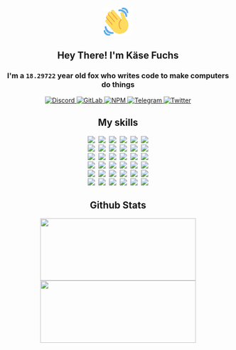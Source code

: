 <div><p align=center><img src=./resources/images/wave.gif width=64px height=64px></p><h2 align=center>Hey There! I'm Käse Fuchs</h2><h3 align=center>I'm a <code>18.29722</code> year old fox who writes code to make computers do things</h3><p align=center><a href=https://discord.com/users/507526681125322772><img alt=Discord src="https://img.shields.io/badge/Discord-5865F2?logo=discord&logoColor=white&style=flat-square#c1ce21655f0405149d15d7caaa0662d9"> </a><a href=https://gitlab.com/kasefuchs><img alt=GitLab src="https://img.shields.io/badge/GitLab-330F63?logo=gitlab&logoColor=white&style=flat-square#c1ce21655f0405149d15d7caaa0662d9"> </a><a href=https://npmjs.com/~kasefuchs><img alt=NPM src="https://img.shields.io/badge/NPM-CB3837?logo=npm&logoColor=white&style=flat-square#c1ce21655f0405149d15d7caaa0662d9"> </a><a href=https://t.me/kasefuchs><img alt=Telegram src="https://img.shields.io/badge/Telegram-2CA5E0?logo=telegram&logoColor=white&style=flat-square#c1ce21655f0405149d15d7caaa0662d9"> </a><a href=https://twitter.com/kasefuchs><img alt=Twitter src="https://img.shields.io/badge/Twitter-1DA1F2?logo=twitter&logoColor=white&style=flat-square#c1ce21655f0405149d15d7caaa0662d9"></a></p><h2 align=center>My skills</h2><p align=center><a href=https://aws.amazon.com/ ><picture><source srcset="https://skillicons.dev/icons?i=aws&theme=dark#c1ce21655f0405149d15d7caaa0662d9" media="(prefers-color-scheme: dark)"><source srcset="https://skillicons.dev/icons?i=aws&theme=light#c1ce21655f0405149d15d7caaa0662d9" media="(prefers-color-scheme: light), (prefers-color-scheme: no-preference)"><img src="https://skillicons.dev/icons?i=aws&theme=light#c1ce21655f0405149d15d7caaa0662d9"></picture></a>&nbsp;&nbsp;<a href=https://en.wikipedia.org/wiki/Bash_(Unix_shell)><picture><source srcset="https://skillicons.dev/icons?i=bash&theme=dark#c1ce21655f0405149d15d7caaa0662d9" media="(prefers-color-scheme: dark)"><source srcset="https://skillicons.dev/icons?i=bash&theme=light#c1ce21655f0405149d15d7caaa0662d9" media="(prefers-color-scheme: light), (prefers-color-scheme: no-preference)"><img src="https://skillicons.dev/icons?i=bash&theme=light#c1ce21655f0405149d15d7caaa0662d9"></picture></a>&nbsp;&nbsp;<a href=https://discord.com/developers/docs><picture><source srcset="https://skillicons.dev/icons?i=bots&theme=dark#c1ce21655f0405149d15d7caaa0662d9" media="(prefers-color-scheme: dark)"><source srcset="https://skillicons.dev/icons?i=bots&theme=light#c1ce21655f0405149d15d7caaa0662d9" media="(prefers-color-scheme: light), (prefers-color-scheme: no-preference)"><img src="https://skillicons.dev/icons?i=bots&theme=light#c1ce21655f0405149d15d7caaa0662d9"></picture></a>&nbsp;&nbsp;<a href=https://www.cloudflare.com/ ><picture><source srcset="https://skillicons.dev/icons?i=cloudflare&theme=dark#c1ce21655f0405149d15d7caaa0662d9" media="(prefers-color-scheme: dark)"><source srcset="https://skillicons.dev/icons?i=cloudflare&theme=light#c1ce21655f0405149d15d7caaa0662d9" media="(prefers-color-scheme: light), (prefers-color-scheme: no-preference)"><img src="https://skillicons.dev/icons?i=cloudflare&theme=light#c1ce21655f0405149d15d7caaa0662d9"></picture></a>&nbsp;&nbsp;<a href=https://en.wikipedia.org/wiki/CSS><picture><source srcset="https://skillicons.dev/icons?i=css&theme=dark#c1ce21655f0405149d15d7caaa0662d9" media="(prefers-color-scheme: dark)"><source srcset="https://skillicons.dev/icons?i=css&theme=light#c1ce21655f0405149d15d7caaa0662d9" media="(prefers-color-scheme: light), (prefers-color-scheme: no-preference)"><img src="https://skillicons.dev/icons?i=css&theme=light#c1ce21655f0405149d15d7caaa0662d9"></picture></a>&nbsp;&nbsp;<a href=https://www.docker.com/ ><picture><source srcset="https://skillicons.dev/icons?i=docker&theme=dark#c1ce21655f0405149d15d7caaa0662d9" media="(prefers-color-scheme: dark)"><source srcset="https://skillicons.dev/icons?i=docker&theme=light#c1ce21655f0405149d15d7caaa0662d9" media="(prefers-color-scheme: light), (prefers-color-scheme: no-preference)"><img src="https://skillicons.dev/icons?i=docker&theme=light#c1ce21655f0405149d15d7caaa0662d9"></picture></a><br><a href=https://www.electronjs.org/ ><picture><source srcset="https://skillicons.dev/icons?i=electron&theme=dark#c1ce21655f0405149d15d7caaa0662d9" media="(prefers-color-scheme: dark)"><source srcset="https://skillicons.dev/icons?i=electron&theme=light#c1ce21655f0405149d15d7caaa0662d9" media="(prefers-color-scheme: light), (prefers-color-scheme: no-preference)"><img src="https://skillicons.dev/icons?i=electron&theme=light#c1ce21655f0405149d15d7caaa0662d9"></picture></a>&nbsp;&nbsp;<a href=https://expressjs.com/ ><picture><source srcset="https://skillicons.dev/icons?i=express&theme=dark#c1ce21655f0405149d15d7caaa0662d9" media="(prefers-color-scheme: dark)"><source srcset="https://skillicons.dev/icons?i=express&theme=light#c1ce21655f0405149d15d7caaa0662d9" media="(prefers-color-scheme: light), (prefers-color-scheme: no-preference)"><img src="https://skillicons.dev/icons?i=express&theme=light#c1ce21655f0405149d15d7caaa0662d9"></picture></a>&nbsp;&nbsp;<a href=https://www.figma.com/ ><picture><source srcset="https://skillicons.dev/icons?i=figma&theme=dark#c1ce21655f0405149d15d7caaa0662d9" media="(prefers-color-scheme: dark)"><source srcset="https://skillicons.dev/icons?i=figma&theme=light#c1ce21655f0405149d15d7caaa0662d9" media="(prefers-color-scheme: light), (prefers-color-scheme: no-preference)"><img src="https://skillicons.dev/icons?i=figma&theme=light#c1ce21655f0405149d15d7caaa0662d9"></picture></a>&nbsp;&nbsp;<a href=https://firebase.google.com/ ><picture><source srcset="https://skillicons.dev/icons?i=firebase&theme=dark#c1ce21655f0405149d15d7caaa0662d9" media="(prefers-color-scheme: dark)"><source srcset="https://skillicons.dev/icons?i=firebase&theme=light#c1ce21655f0405149d15d7caaa0662d9" media="(prefers-color-scheme: light), (prefers-color-scheme: no-preference)"><img src="https://skillicons.dev/icons?i=firebase&theme=light#c1ce21655f0405149d15d7caaa0662d9"></picture></a>&nbsp;&nbsp;<a href=https://flask.palletsprojects.com/ ><picture><source srcset="https://skillicons.dev/icons?i=flask&theme=dark#c1ce21655f0405149d15d7caaa0662d9" media="(prefers-color-scheme: dark)"><source srcset="https://skillicons.dev/icons?i=flask&theme=light#c1ce21655f0405149d15d7caaa0662d9" media="(prefers-color-scheme: light), (prefers-color-scheme: no-preference)"><img src="https://skillicons.dev/icons?i=flask&theme=light#c1ce21655f0405149d15d7caaa0662d9"></picture></a>&nbsp;&nbsp;<a href=https://cloud.google.com/ ><picture><source srcset="https://skillicons.dev/icons?i=gcp&theme=dark#c1ce21655f0405149d15d7caaa0662d9" media="(prefers-color-scheme: dark)"><source srcset="https://skillicons.dev/icons?i=gcp&theme=light#c1ce21655f0405149d15d7caaa0662d9" media="(prefers-color-scheme: light), (prefers-color-scheme: no-preference)"><img src="https://skillicons.dev/icons?i=gcp&theme=light#c1ce21655f0405149d15d7caaa0662d9"></picture></a><br><a href=https://git-scm.com/ ><picture><source srcset="https://skillicons.dev/icons?i=git&theme=dark#c1ce21655f0405149d15d7caaa0662d9" media="(prefers-color-scheme: dark)"><source srcset="https://skillicons.dev/icons?i=git&theme=light#c1ce21655f0405149d15d7caaa0662d9" media="(prefers-color-scheme: light), (prefers-color-scheme: no-preference)"><img src="https://skillicons.dev/icons?i=git&theme=light#c1ce21655f0405149d15d7caaa0662d9"></picture></a>&nbsp;&nbsp;<a href=https://github.com/ ><picture><source srcset="https://skillicons.dev/icons?i=github&theme=dark#c1ce21655f0405149d15d7caaa0662d9" media="(prefers-color-scheme: dark)"><source srcset="https://skillicons.dev/icons?i=github&theme=light#c1ce21655f0405149d15d7caaa0662d9" media="(prefers-color-scheme: light), (prefers-color-scheme: no-preference)"><img src="https://skillicons.dev/icons?i=github&theme=light#c1ce21655f0405149d15d7caaa0662d9"></picture></a>&nbsp;&nbsp;<a href=https://gitlab.com/ ><picture><source srcset="https://skillicons.dev/icons?i=gitlab&theme=dark#c1ce21655f0405149d15d7caaa0662d9" media="(prefers-color-scheme: dark)"><source srcset="https://skillicons.dev/icons?i=gitlab&theme=light#c1ce21655f0405149d15d7caaa0662d9" media="(prefers-color-scheme: light), (prefers-color-scheme: no-preference)"><img src="https://skillicons.dev/icons?i=gitlab&theme=light#c1ce21655f0405149d15d7caaa0662d9"></picture></a>&nbsp;&nbsp;<a href=https://www.heroku.com/ ><picture><source srcset="https://skillicons.dev/icons?i=heroku&theme=dark#c1ce21655f0405149d15d7caaa0662d9" media="(prefers-color-scheme: dark)"><source srcset="https://skillicons.dev/icons?i=heroku&theme=light#c1ce21655f0405149d15d7caaa0662d9" media="(prefers-color-scheme: light), (prefers-color-scheme: no-preference)"><img src="https://skillicons.dev/icons?i=heroku&theme=light#c1ce21655f0405149d15d7caaa0662d9"></picture></a>&nbsp;&nbsp;<a href=https://en.wikipedia.org/wiki/HTML><picture><source srcset="https://skillicons.dev/icons?i=html&theme=dark#c1ce21655f0405149d15d7caaa0662d9" media="(prefers-color-scheme: dark)"><source srcset="https://skillicons.dev/icons?i=html&theme=light#c1ce21655f0405149d15d7caaa0662d9" media="(prefers-color-scheme: light), (prefers-color-scheme: no-preference)"><img src="https://skillicons.dev/icons?i=html&theme=light#c1ce21655f0405149d15d7caaa0662d9"></picture></a>&nbsp;&nbsp;<a href=https://en.wikipedia.org/wiki/JavaScript><picture><source srcset="https://skillicons.dev/icons?i=js&theme=dark#c1ce21655f0405149d15d7caaa0662d9" media="(prefers-color-scheme: dark)"><source srcset="https://skillicons.dev/icons?i=js&theme=light#c1ce21655f0405149d15d7caaa0662d9" media="(prefers-color-scheme: light), (prefers-color-scheme: no-preference)"><img src="https://skillicons.dev/icons?i=js&theme=light#c1ce21655f0405149d15d7caaa0662d9"></picture></a><br><a href=https://en.wikipedia.org/wiki/Linux><picture><source srcset="https://skillicons.dev/icons?i=linux&theme=dark#c1ce21655f0405149d15d7caaa0662d9" media="(prefers-color-scheme: dark)"><source srcset="https://skillicons.dev/icons?i=linux&theme=light#c1ce21655f0405149d15d7caaa0662d9" media="(prefers-color-scheme: light), (prefers-color-scheme: no-preference)"><img src="https://skillicons.dev/icons?i=linux&theme=light#c1ce21655f0405149d15d7caaa0662d9"></picture></a>&nbsp;&nbsp;<a href=https://mui.com/ ><picture><source srcset="https://skillicons.dev/icons?i=materialui&theme=dark#c1ce21655f0405149d15d7caaa0662d9" media="(prefers-color-scheme: dark)"><source srcset="https://skillicons.dev/icons?i=materialui&theme=light#c1ce21655f0405149d15d7caaa0662d9" media="(prefers-color-scheme: light), (prefers-color-scheme: no-preference)"><img src="https://skillicons.dev/icons?i=materialui&theme=light#c1ce21655f0405149d15d7caaa0662d9"></picture></a>&nbsp;&nbsp;<a href=https://en.wikipedia.org/wiki/Markdown><picture><source srcset="https://skillicons.dev/icons?i=md&theme=dark#c1ce21655f0405149d15d7caaa0662d9" media="(prefers-color-scheme: dark)"><source srcset="https://skillicons.dev/icons?i=md&theme=light#c1ce21655f0405149d15d7caaa0662d9" media="(prefers-color-scheme: light), (prefers-color-scheme: no-preference)"><img src="https://skillicons.dev/icons?i=md&theme=light#c1ce21655f0405149d15d7caaa0662d9"></picture></a>&nbsp;&nbsp;<a href=https://www.mongodb.com/ ><picture><source srcset="https://skillicons.dev/icons?i=mongodb&theme=dark#c1ce21655f0405149d15d7caaa0662d9" media="(prefers-color-scheme: dark)"><source srcset="https://skillicons.dev/icons?i=mongodb&theme=light#c1ce21655f0405149d15d7caaa0662d9" media="(prefers-color-scheme: light), (prefers-color-scheme: no-preference)"><img src="https://skillicons.dev/icons?i=mongodb&theme=light#c1ce21655f0405149d15d7caaa0662d9"></picture></a>&nbsp;&nbsp;<a href=https://www.mysql.com/ ><picture><source srcset="https://skillicons.dev/icons?i=mysql&theme=dark#c1ce21655f0405149d15d7caaa0662d9" media="(prefers-color-scheme: dark)"><source srcset="https://skillicons.dev/icons?i=mysql&theme=light#c1ce21655f0405149d15d7caaa0662d9" media="(prefers-color-scheme: light), (prefers-color-scheme: no-preference)"><img src="https://skillicons.dev/icons?i=mysql&theme=light#c1ce21655f0405149d15d7caaa0662d9"></picture></a>&nbsp;&nbsp;<a href=https://nextjs.org/ ><picture><source srcset="https://skillicons.dev/icons?i=nextjs&theme=dark#c1ce21655f0405149d15d7caaa0662d9" media="(prefers-color-scheme: dark)"><source srcset="https://skillicons.dev/icons?i=nextjs&theme=light#c1ce21655f0405149d15d7caaa0662d9" media="(prefers-color-scheme: light), (prefers-color-scheme: no-preference)"><img src="https://skillicons.dev/icons?i=nextjs&theme=light#c1ce21655f0405149d15d7caaa0662d9"></picture></a><br><a href=https://nodejs.org/en/ ><picture><source srcset="https://skillicons.dev/icons?i=nodejs&theme=dark#c1ce21655f0405149d15d7caaa0662d9" media="(prefers-color-scheme: dark)"><source srcset="https://skillicons.dev/icons?i=nodejs&theme=light#c1ce21655f0405149d15d7caaa0662d9" media="(prefers-color-scheme: light), (prefers-color-scheme: no-preference)"><img src="https://skillicons.dev/icons?i=nodejs&theme=light#c1ce21655f0405149d15d7caaa0662d9"></picture></a>&nbsp;&nbsp;<a href=https://www.postgresql.org/ ><picture><source srcset="https://skillicons.dev/icons?i=postgres&theme=dark#c1ce21655f0405149d15d7caaa0662d9" media="(prefers-color-scheme: dark)"><source srcset="https://skillicons.dev/icons?i=postgres&theme=light#c1ce21655f0405149d15d7caaa0662d9" media="(prefers-color-scheme: light), (prefers-color-scheme: no-preference)"><img src="https://skillicons.dev/icons?i=postgres&theme=light#c1ce21655f0405149d15d7caaa0662d9"></picture></a>&nbsp;&nbsp;<a href=https://learn.microsoft.com/en-us/powershell/ ><picture><source srcset="https://skillicons.dev/icons?i=powershell&theme=dark#c1ce21655f0405149d15d7caaa0662d9" media="(prefers-color-scheme: dark)"><source srcset="https://skillicons.dev/icons?i=powershell&theme=light#c1ce21655f0405149d15d7caaa0662d9" media="(prefers-color-scheme: light), (prefers-color-scheme: no-preference)"><img src="https://skillicons.dev/icons?i=powershell&theme=light#c1ce21655f0405149d15d7caaa0662d9"></picture></a>&nbsp;&nbsp;<a href=https://www.python.org/ ><picture><source srcset="https://skillicons.dev/icons?i=py&theme=dark#c1ce21655f0405149d15d7caaa0662d9" media="(prefers-color-scheme: dark)"><source srcset="https://skillicons.dev/icons?i=py&theme=light#c1ce21655f0405149d15d7caaa0662d9" media="(prefers-color-scheme: light), (prefers-color-scheme: no-preference)"><img src="https://skillicons.dev/icons?i=py&theme=light#c1ce21655f0405149d15d7caaa0662d9"></picture></a>&nbsp;&nbsp;<a href=https://www.raspberrypi.org/ ><picture><source srcset="https://skillicons.dev/icons?i=raspberrypi&theme=dark#c1ce21655f0405149d15d7caaa0662d9" media="(prefers-color-scheme: dark)"><source srcset="https://skillicons.dev/icons?i=raspberrypi&theme=light#c1ce21655f0405149d15d7caaa0662d9" media="(prefers-color-scheme: light), (prefers-color-scheme: no-preference)"><img src="https://skillicons.dev/icons?i=raspberrypi&theme=light#c1ce21655f0405149d15d7caaa0662d9"></picture></a>&nbsp;&nbsp;<a href=https://reactjs.org/ ><picture><source srcset="https://skillicons.dev/icons?i=react&theme=dark#c1ce21655f0405149d15d7caaa0662d9" media="(prefers-color-scheme: dark)"><source srcset="https://skillicons.dev/icons?i=react&theme=light#c1ce21655f0405149d15d7caaa0662d9" media="(prefers-color-scheme: light), (prefers-color-scheme: no-preference)"><img src="https://skillicons.dev/icons?i=react&theme=light#c1ce21655f0405149d15d7caaa0662d9"></picture></a><br><a href=https://redux.js.org/ ><picture><source srcset="https://skillicons.dev/icons?i=redux&theme=dark#c1ce21655f0405149d15d7caaa0662d9" media="(prefers-color-scheme: dark)"><source srcset="https://skillicons.dev/icons?i=redux&theme=light#c1ce21655f0405149d15d7caaa0662d9" media="(prefers-color-scheme: light), (prefers-color-scheme: no-preference)"><img src="https://skillicons.dev/icons?i=redux&theme=light#c1ce21655f0405149d15d7caaa0662d9"></picture></a>&nbsp;&nbsp;<a href=https://en.wikipedia.org/wiki/Regular_expression><picture><source srcset="https://skillicons.dev/icons?i=regex&theme=dark#c1ce21655f0405149d15d7caaa0662d9" media="(prefers-color-scheme: dark)"><source srcset="https://skillicons.dev/icons?i=regex&theme=light#c1ce21655f0405149d15d7caaa0662d9" media="(prefers-color-scheme: light), (prefers-color-scheme: no-preference)"><img src="https://skillicons.dev/icons?i=regex&theme=light#c1ce21655f0405149d15d7caaa0662d9"></picture></a>&nbsp;&nbsp;<a href=https://en.wikipedia.org/wiki/Sass_(stylesheet_language)><picture><source srcset="https://skillicons.dev/icons?i=sass&theme=dark#c1ce21655f0405149d15d7caaa0662d9" media="(prefers-color-scheme: dark)"><source srcset="https://skillicons.dev/icons?i=sass&theme=light#c1ce21655f0405149d15d7caaa0662d9" media="(prefers-color-scheme: light), (prefers-color-scheme: no-preference)"><img src="https://skillicons.dev/icons?i=sass&theme=light#c1ce21655f0405149d15d7caaa0662d9"></picture></a>&nbsp;&nbsp;<a href=https://www.typescriptlang.org/ ><picture><source srcset="https://skillicons.dev/icons?i=ts&theme=dark#c1ce21655f0405149d15d7caaa0662d9" media="(prefers-color-scheme: dark)"><source srcset="https://skillicons.dev/icons?i=ts&theme=light#c1ce21655f0405149d15d7caaa0662d9" media="(prefers-color-scheme: light), (prefers-color-scheme: no-preference)"><img src="https://skillicons.dev/icons?i=ts&theme=light#c1ce21655f0405149d15d7caaa0662d9"></picture></a>&nbsp;&nbsp;<a href=https://unity.com/ ><picture><source srcset="https://skillicons.dev/icons?i=unity&theme=dark#c1ce21655f0405149d15d7caaa0662d9" media="(prefers-color-scheme: dark)"><source srcset="https://skillicons.dev/icons?i=unity&theme=light#c1ce21655f0405149d15d7caaa0662d9" media="(prefers-color-scheme: light), (prefers-color-scheme: no-preference)"><img src="https://skillicons.dev/icons?i=unity&theme=light#c1ce21655f0405149d15d7caaa0662d9"></picture></a>&nbsp;&nbsp;<a href=https://workers.cloudflare.com/ ><picture><source srcset="https://skillicons.dev/icons?i=workers&theme=dark#c1ce21655f0405149d15d7caaa0662d9" media="(prefers-color-scheme: dark)"><source srcset="https://skillicons.dev/icons?i=workers&theme=light#c1ce21655f0405149d15d7caaa0662d9" media="(prefers-color-scheme: light), (prefers-color-scheme: no-preference)"><img src="https://skillicons.dev/icons?i=workers&theme=light#c1ce21655f0405149d15d7caaa0662d9"></picture></a><br></p><h2 align=center>Github Stats</h2><p align=center><picture><source srcset="https://github-readme-stats-kasefuchs.vercel.app/api/?count_private=true&hide_border=true&hide_rank=true&line_height=20&hide_title=true&username=Kasefuchs&theme=dark#c1ce21655f0405149d15d7caaa0662d9" media="(prefers-color-scheme: dark)"><source srcset="https://github-readme-stats-kasefuchs.vercel.app/api/?count_private=true&hide_border=true&hide_rank=true&line_height=20&hide_title=true&username=Kasefuchs&theme=light#c1ce21655f0405149d15d7caaa0662d9" media="(prefers-color-scheme: light), (prefers-color-scheme: no-preference)"><img align=middle width=350 height=140 src="https://github-readme-stats-kasefuchs.vercel.app/api/?count_private=true&hide_border=true&hide_rank=true&line_height=20&hide_title=true&username=Kasefuchs&theme=light#c1ce21655f0405149d15d7caaa0662d9"></picture><picture><source srcset="https://github-readme-stats-kasefuchs.vercel.app/api/top-langs/?count_private=true&hide_border=true&layout=compact&username=Kasefuchs&theme=dark#c1ce21655f0405149d15d7caaa0662d9" media="(prefers-color-scheme: dark)"><source srcset="https://github-readme-stats-kasefuchs.vercel.app/api/top-langs/?count_private=true&hide_border=true&layout=compact&username=Kasefuchs&theme=light#c1ce21655f0405149d15d7caaa0662d9" media="(prefers-color-scheme: light), (prefers-color-scheme: no-preference)"><img align=middle width=350 height=140 src="https://github-readme-stats-kasefuchs.vercel.app/api/top-langs/?count_private=true&hide_border=true&layout=compact&username=Kasefuchs&theme=light#c1ce21655f0405149d15d7caaa0662d9"></picture></p><img src="https://hit.yhype.me/github/profile?user_id=64592097#c1ce21655f0405149d15d7caaa0662d9" alt=""></div>
